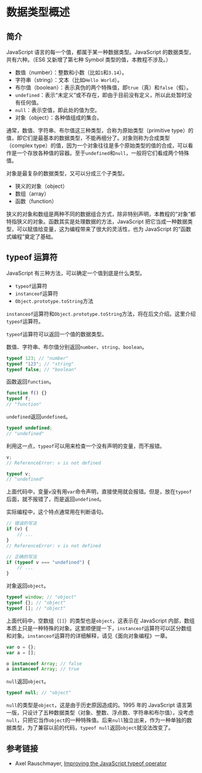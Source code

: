 # 数据类型概述

## 简介

JavaScript 语言的每一个值，都属于某一种数据类型。JavaScript 的数据类型，共有六种。（ES6 又新增了第七种 Symbol 类型的值，本教程不涉及。）

-   数值（number）：整数和小数（比如`1`和`3.14`）。
-   字符串（string）：文本（比如`Hello World`）。
-   布尔值（boolean）：表示真伪的两个特殊值，即`true`（真）和`false`（假）。
-   `undefined`：表示“未定义”或不存在，即由于目前没有定义，所以此处暂时没有任何值。
-   `null`：表示空值，即此处的值为空。
-   对象（object）：各种值组成的集合。

通常，数值、字符串、布尔值这三种类型，合称为原始类型（primitive type）的值，即它们是最基本的数据类型，不能再细分了。对象则称为合成类型（complex type）的值，因为一个对象往往是多个原始类型的值的合成，可以看作是一个存放各种值的容器。至于`undefined`和`null`，一般将它们看成两个特殊值。

对象是最复杂的数据类型，又可以分成三个子类型。

-   狭义的对象（object）
-   数组（array）
-   函数（function）

狭义的对象和数组是两种不同的数据组合方式，除非特别声明，本教程的“对象”都特指狭义的对象。函数其实是处理数据的方法，JavaScript 把它当成一种数据类型，可以赋值给变量，这为编程带来了很大的灵活性，也为 JavaScript 的“函数式编程”奠定了基础。

## typeof 运算符

JavaScript 有三种方法，可以确定一个值到底是什么类型。

-   `typeof`运算符
-   `instanceof`运算符
-   `Object.prototype.toString`方法

`instanceof`运算符和`Object.prototype.toString`方法，将在后文介绍。这里介绍`typeof`运算符。

`typeof`运算符可以返回一个值的数据类型。

数值、字符串、布尔值分别返回`number`、`string`、`boolean`。

```javascript
typeof 123; // "number"
typeof "123"; // "string"
typeof false; // "boolean"
```

函数返回`function`。

```javascript
function f() {}
typeof f;
// "function"
```

`undefined`返回`undefined`。

```javascript
typeof undefined;
// "undefined"
```

利用这一点，`typeof`可以用来检查一个没有声明的变量，而不报错。

```javascript
v;
// ReferenceError: v is not defined

typeof v;
// "undefined"
```

上面代码中，变量`v`没有用`var`命令声明，直接使用就会报错。但是，放在`typeof`后面，就不报错了，而是返回`undefined`。

实际编程中，这个特点通常用在判断语句。

```javascript
// 错误的写法
if (v) {
    // ...
}
// ReferenceError: v is not defined

// 正确的写法
if (typeof v === "undefined") {
    // ...
}
```

对象返回`object`。

```javascript
typeof window; // "object"
typeof {}; // "object"
typeof []; // "object"
```

上面代码中，空数组（`[]`）的类型也是`object`，这表示在 JavaScript 内部，数组本质上只是一种特殊的对象。这里顺便提一下，`instanceof`运算符可以区分数组和对象。`instanceof`运算符的详细解释，请见《面向对象编程》一章。

```javascript
var o = {};
var a = [];

o instanceof Array; // false
a instanceof Array; // true
```

`null`返回`object`。

```javascript
typeof null; // "object"
```

`null`的类型是`object`，这是由于历史原因造成的。1995 年的 JavaScript 语言第一版，只设计了五种数据类型（对象、整数、浮点数、字符串和布尔值），没考虑`null`，只把它当作`object`的一种特殊值。后来`null`独立出来，作为一种单独的数据类型，为了兼容以前的代码，`typeof null`返回`object`就没法改变了。

## 参考链接

-   Axel Rauschmayer, [Improving the JavaScript typeof operator](http://www.2ality.com/2011/11/improving-typeof.html)
